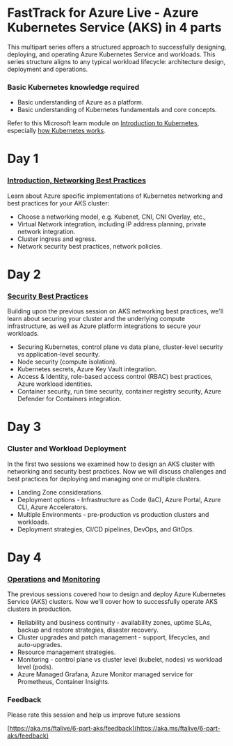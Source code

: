 # FastTrack for Azure Live - Azure Kubernetes Service (AKS) in 4 parts

 This multipart series offers a structured approach to successfully designing, deploying, and operating Azure Kubernetes Service and workloads.
 This series structure aligns to any typical workload lifecycle: architecture design, deployment and operations.

 ### Basic Kubernetes knowledge required
- Basic understanding of Azure as a platform.
- Basic understanding of Kubernetes fundamentals and core concepts.

Refer to this Microsoft learn module on [Introduction to Kubernetes](https://learn.microsoft.com/training/modules/intro-to-kubernetes/), especially [how Kubernetes works](https://learn.microsoft.com/training/modules/intro-to-kubernetes/3-how-kubernetes-works).

 # Day 1
 ### [Introduction, Networking Best Practices](../aks-networking/readme.md)
 Learn about Azure specific implementations of Kubernetes networking and best practices for your AKS cluster:
- Choose a networking model, e.g. Kubenet, CNI, CNI Overlay, etc., 
- Virtual Network integration, including IP address planning, private network integration.
- Cluster ingress and egress.
- Network security best practices, network policies.

# Day 2
### [Security Best Practices](../aks-security/readme.md)
Building upon the previous session on AKS networking best practices, we'll learn about securing your cluster and the underlying compute infrastructure, as well as Azure platform integrations to secure your workloads.

- Securing Kubernetes, control plane vs data plane, cluster-level security vs application-level security.
- Node security (compute isolation).
- Kubernetes secrets, Azure Key Vault integration.
- Access & Identity, role-based access control (RBAC) best practices, Azure workload identities.
- Container security, run time security, container registry security, Azure Defender for Containers integration.

# Day 3
### Cluster and Workload Deployment
In the first two sessions we examined how to design an AKS cluster with networking and security best practices. Now we will discuss challenges and best practices for deploying and managing one or multiple clusters.

- Landing Zone considerations.
- Deployment options - Infrastructure as Code (IaC), Azure Portal, Azure CLI, Azure Accelerators.
- Multiple Environments - pre-production vs production clusters and workloads.
- Deployment strategies, CI/CD pipelines, DevOps, and GitOps.

# Day 4
### [Operations](../aks-operations/README.md) and [Monitoring](../aks-monitoring/readme.md)
The previous sessions covered how to design and deploy Azure Kubernetes Service (AKS) clusters. Now we'll cover how to successfully operate AKS clusters in production.

- Reliability and business continuity - availability zones, uptime SLAs, backup and restore strategies, disaster recovery.
- Cluster upgrades and patch management - support, lifecycles, and auto-upgrades.
- Resource management strategies.
- Monitoring - control plane vs cluster level (kubelet, nodes) vs workload level (pods).
- Azure Managed Grafana, Azure Monitor managed service for Prometheus, Container Insights.

### Feedback

Please rate this session and help us improve future sessions

[https://aka.ms/ftalive/6-part-aks/feedback](https://aka.ms/ftalive/6-part-aks/feedback)

